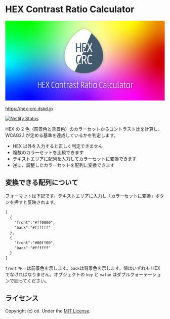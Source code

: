 # HEX Contrast Ratio Calculator

![](./og-image.png)

https://hex-crc.dskd.jp

[![Netlify Status](https://api.netlify.com/api/v1/badges/dd371e46-f0e0-4664-ada0-dcc93fe9023e/deploy-status)](https://app.netlify.com/sites/hex-crc/deploys)

HEX の 2 色（前景色と背景色）のカラーセットからコントラスト比を計算し、WCAG2.1 が定める基準を達成しているかを判定します。

- HEX 以外を入力すると正しく判定できません
- 複数のカラーセットを比較できます
- テキストエリアに配列を入力してカラーセットに変換できます
- 逆に、調整したカラーセットを配列に変換できます

## 変換できる配列について

フォーマットは下記です。テキストエリアに入力し「カラーセットに変換」ボタンを押すと反映されます。

```
[
  {
    "front":"#ff0000",
    "back":"#ffffff"
  },
  {
    "front":"#00ff00",
    "back":"#ffffff"
  }
]
```

`front` キーは前景色を示します。`back`は背景色を示します。値はいずれも HEX でなければなりません。オブジェクトの `key` と `value` はダブルクォーテーションで囲ってください。

## ライセンス

Copyright (c) oti. Under the [MIT License](LICENSE).
